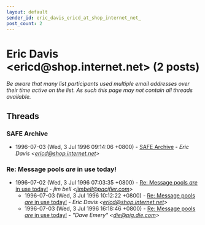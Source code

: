 ```yaml
---
layout: default
sender_id: eric_davis_ericd_at_shop_internet_net_
post_count: 2
---
```


# Eric Davis <ericd<span>@</span>shop.internet.net> (2 posts)

_Be aware that many list participants used multiple email addresses over their time active on the list. As such this page may not contain all threads available._

## Threads

### SAFE Archive
+ 1996-07-03 (Wed, 3 Jul 1996 09:14:06 +0800) - [SAFE Archive](/archive/1996/07/db2db8b4087bf96d4479b847bab03480bf13da95eabefe55933a7e93f2d7629a) - _Eric Davis \<ericd@shop.internet.net\>_

### Re: Message pools _are_ in use today!
+ 1996-07-02 (Wed, 3 Jul 1996 07:03:35 +0800) - [Re: Message pools _are_ in use today!](/archive/1996/07/b6dd0fa67d53f8388e7c80b4539fd4853bc500a6a8c32b31dc25ab722c0f90a2) - _jim bell \<jimbell@pacifier.com\>_
  + 1996-07-03 (Wed, 3 Jul 1996 10:12:22 +0800) - [Re: Message pools _are_ in use today!](/archive/1996/07/8eb419025cf7dd424098e83f2d53da3dbb1fba4ec601ee532948ff8d99e67c83) - _Eric Davis \<ericd@shop.internet.net\>_
  + 1996-07-03 (Wed, 3 Jul 1996 16:18:46 +0800) - [Re: Message pools _are_ in use today!](/archive/1996/07/8071c1db201f8194456ea72efdbf3549850feb0b51947be20a07689651da8b4f) - _"Dave Emery" \<die@pig.die.com\>_

